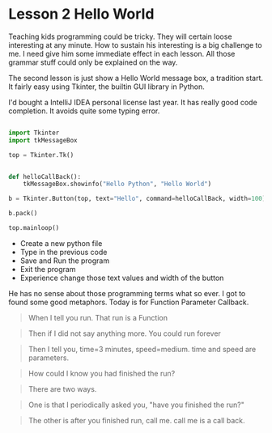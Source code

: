 Lesson 2 Hello World
====================

Teaching kids programming could be tricky. They will certain loose interesting at any minute. How to sustain his interesting is a big challenge to me. I need give him some immediate effect in each lesson. All those grammar stuff could only be explained on the way.

The second lesson is just show a Hello World message box, a tradition start. It fairly easy using Tkinter, the builtin GUI library in Python.

I'd bought a IntelliJ IDEA personal license last year. It has really good code completion. It avoids quite some typing error.

```python

import Tkinter
import tkMessageBox

top = Tkinter.Tk()


def helloCallBack():
    tkMessageBox.showinfo("Hello Python", "Hello World")

b = Tkinter.Button(top, text="Hello", command=helloCallBack, width=100)

b.pack()

top.mainloop()

```
* Create a new python file
* Type in the previous code
* Save and Run the program
* Exit the program
* Experience change those text values and width of the button

He has no sense about those programming terms what so ever. I got to found some good metaphors. Today is for Function Parameter Callback.

> When I tell you run. That run is a Function

> Then if I did not say anything more. You could run forever

> Then I tell you, time=3 minutes, speed=medium. time and speed are parameters.

> How could I know you had finished the run?

> There are two ways.

> One is that I periodically asked you, "have you finished the run?"

> The other is after you finished run, call me. call me is a call back.